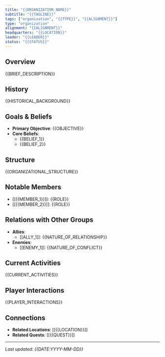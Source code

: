 ```yaml
---
title: "{{ORGANIZATION_NAME}}"
subtitle: "{{TAGLINE}}"
tags: ["organization", "{{TYPE}}", "{{ALIGNMENT}}"]
type: "organization"
alignment: "{{ALIGNMENT}}"
headquarters: "{{LOCATION}}"
leader: "{{LEADER}}"
status: "{{STATUS}}"
---
```


## Overview
{{BRIEF_DESCRIPTION}}

## History
{{HISTORICAL_BACKGROUND}}

## Goals & Beliefs
- **Primary Objective**: {{OBJECTIVE}}
- **Core Beliefs**:
  - {{BELIEF_1}}
  - {{BELIEF_2}}

## Structure
{{ORGANIZATIONAL_STRUCTURE}}

## Notable Members
- [[{{MEMBER_1}}]]: {{ROLE}}
- [[{{MEMBER_2}}]]: {{ROLE}}

## Relations with Other Groups
- **Allies**:
  - [[ALLY_1]]: {{NATURE_OF_RELATIONSHIP}}
- **Enemies**:
  - [[ENEMY_1]]: {{NATURE_OF_CONFLICT}}

## Current Activities
{{CURRENT_ACTIVITIES}}

## Player Interactions
{{PLAYER_INTERACTIONS}}

## Connections
- **Related Locations**: [[{{LOCATION}}]]
- **Related Quests**: [[{{QUEST}}]]

---
*Last updated: {{DATE:YYYY-MM-DD}}*
